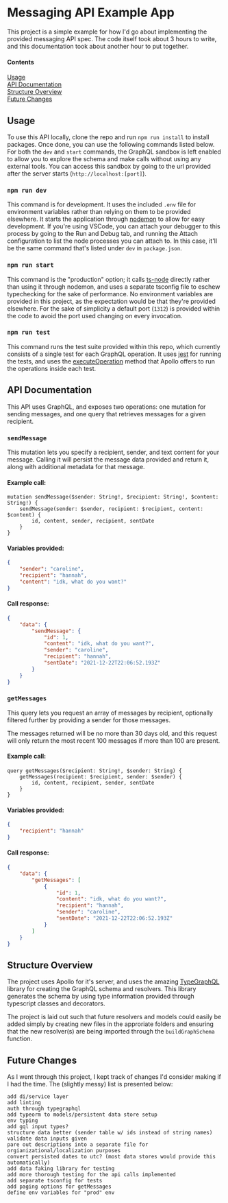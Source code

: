 # Messaging API Example App

This project is a simple example for how I'd go about implementing the provided messaging API spec. The code itself took about 3 hours to write, and this documentation took about another hour to put together.

#### Contents
[Usage](#usage)  
[API Documentation](#api-documentation)  
[Structure Overview](#structure-overview)  
[Future Changes](#future-changes)  

## Usage
To use this API locally, clone the repo and run `npm run install` to install packages. Once done, you can use the following commands listed below. For both the `dev` and `start` commands, the GraphQL sandbox is left enabled to allow you to explore the schema and make calls without using any external tools. You can access this sandbox by going to the url provided after the server starts (`http://localhost:[port]`).

### `npm run dev`
This command is for development. It uses the included `.env` file for environment variables rather than relying on them to be provided elsewhere. It starts the application through [nodemon](https://github.com/remy/nodemon/) to allow for easy development. If you're using VSCode, you can attach your debugger to this process by going to the Run and Debug tab, and running the Attach configuration to list the node processes you can attach to. In this case, it'll be the same command that's listed under `dev` in `package.json`.

### `npm run start`
This command is the "production" option; it calls [ts-node](https://github.com/TypeStrong/ts-node) directly rather than using it through nodemon, and uses a separate tsconfig file to eschew typechecking for the sake of performance. No environment variables are provided in this project, as the expectation would be that they're provided elsewhere. For the sake of simplicity a default port (`1312`) is provided within the code to avoid the port used changing on every invocation.

### `npm run test`
This command runs the test suite provided within this repo, which currently consists of a single test for each GraphQL operation. It uses [jest](https://github.com/facebook/jest) for running the tests, and uses the [executeOperation](https://www.apollographql.com/docs/apollo-server/testing/testing/) method that Apollo offers to run the operations inside each test.

## API Documentation
This API uses GraphQL, and exposes two operations: one mutation for sending messages, and one query that retrieves messages for a given recipient.

### `sendMessage`
This mutation lets you specify a recipient, sender, and text content for your message. Calling it will persist the message data provided and return it, along with additional metadata for that message.

#### Example call:
```gql
mutation sendMessage($sender: String!, $recipient: String!, $content: String!) {
    sendMessage(sender: $sender, recipient: $recipient, content: $content) {
        id, content, sender, recipient, sentDate
    }
}
```

#### Variables provided:
```json
{
    "sender": "caroline",
    "recipient": "hannah",
    "content": "idk, what do you want?"
}
```

#### Call response:
```json
{
    "data": {
        "sendMessage": {
            "id": 1,
            "content": "idk, what do you want?",
            "sender": "caroline",
            "recipient": "hannah",
            "sentDate": "2021-12-22T22:06:52.193Z"
        }
    }
}
```

### `getMessages`
This query lets you request an array of messages by recipient, optionally filtered further by providing a sender for those messages.

The messages returned will be no more than 30 days old, and this request will only return the most recent 100 messages if more than 100 are present.

#### Example call:
```gql
query getMessages($recipient: String!, $sender: String) {
    getMessages(recipient: $recipient, sender: $sender) {
        id, content, recipient, sender, sentDate
    }
}
```
#### Variables provided:
```json
{
    "recipient": "hannah"
}
```

#### Call response:
```json
{
    "data": {
        "getMessages": [
            {
                "id": 1,
                "content": "idk, what do you want?",
                "recipient": "hannah",
                "sender": "caroline",
                "sentDate": "2021-12-22T22:06:52.193Z"
            }
        ]
    }
}
```

## Structure Overview
The project uses Apollo for it's server, and uses the amazing [TypeGraphQL](https://github.com/MichalLytek/type-graphql) library for creating the GraphQL schema and resolvers. This library generates the schema by using type information provided through typescript classes and decorators.

The project is laid out such that future resolvers and models could easily be added simply by creating new files in the approriate folders and ensuring that the new resolver(s) are being imported through the `buildGraphSchema` function.

## Future Changes
As I went through this project, I kept track of changes I'd consider making if I had the time. The (slightly messy) list is presented below:
```
add di/service layer
add linting
auth through typegraphql
add typeorm to models/persistent data store setup
env typing
add gql input types?
structure data better (sender table w/ ids instead of string names)
validate data inputs given
pare out descriptions into a separate file for orgianizational/localization purposes
convert persisted dates to utc? (most data stores would provide this automatically)
add data faking library for testing
add more thorough testing for the api calls implemented
add separate tsconfig for tests
add paging options for getMessages
define env variables for "prod" env
```
